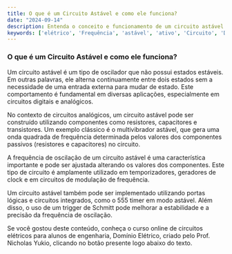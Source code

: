```yaml
---
title: O que é um Circuito Astável e como ele funciona?
date: "2024-09-14"
description: Entenda o conceito e funcionamento de um circuito astável no contexto de circuitos analógicos.
keywords: ['elétrico', 'Frequência', 'astável', 'ativo', 'Circuito', 'Digital', 'Schmitt']
---
```


### O que é um Circuito Astável e como ele funciona?

Um circuito astável é um tipo de oscilador que não possui estados estáveis. Em outras palavras, ele alterna continuamente entre dois estados sem a necessidade de uma entrada externa para mudar de estado. Este comportamento é fundamental em diversas aplicações, especialmente em circuitos digitais e analógicos.

No contexto de circuitos analógicos, um circuito astável pode ser construído utilizando componentes como resistores, capacitores e transistores. Um exemplo clássico é o multivibrador astável, que gera uma onda quadrada de frequência determinada pelos valores dos componentes passivos (resistores e capacitores) no circuito.

A frequência de oscilação de um circuito astável é uma característica importante e pode ser ajustada alterando os valores dos componentes. Este tipo de circuito é amplamente utilizado em temporizadores, geradores de clock e em circuitos de modulação de frequência.

Um circuito astável também pode ser implementado utilizando portas lógicas e circuitos integrados, como o 555 timer em modo astável. Além disso, o uso de um trigger de Schmitt pode melhorar a estabilidade e a precisão da frequência de oscilação.

Se você gostou deste conteúdo, conheça o curso online de circuitos elétricos para alunos de engenharia, Domínio Elétrico, criado pelo Prof. Nicholas Yukio, clicando no botão presente logo abaixo do texto.